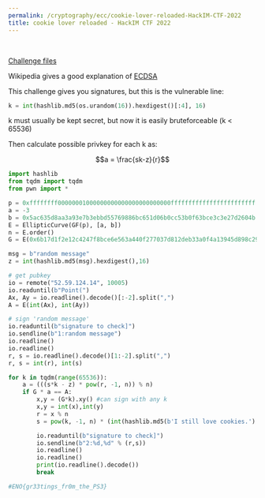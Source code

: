 ```yaml
---
permalink: /cryptography/ecc/cookie-lover-reloaded-HackIM-CTF-2022
title: cookie lover reloaded - HackIM CTF 2022
---
```


<br>

[Challenge files](https://github.com/Connor-McCartney/CTF_Files/tree/main/2022/HackIM/cookie_lover_reloaded)


Wikipedia gives a good explanation of [ECDSA](https://en.wikipedia.org/wiki/Elliptic_Curve_Digital_Signature_Algorithm)

This challenge gives you signatures, but this is the vulnerable line:

```python
k = int(hashlib.md5(os.urandom(16)).hexdigest()[:4], 16)
```

k must usually be kept secret, but now it is easily bruteforceable (k < 65536)

Then calculate possible privkey for each k as:

$$a = \frac{sk-z}{r}$$

```python
import hashlib
from tqdm import tqdm
from pwn import *

p = 0xffffffff00000001000000000000000000000000ffffffffffffffffffffffff
a = -3
b = 0x5ac635d8aa3a93e7b3ebbd55769886bc651d06b0cc53b0f63bce3c3e27d2604b
E = EllipticCurve(GF(p), [a, b])
n = E.order()
G = E(0x6b17d1f2e12c4247f8bce6e563a440f277037d812deb33a0f4a13945d898c296, 0x4fe342e2fe1a7f9b8ee7eb4a7c0f9e162bce33576b315ececbb6406837bf51f5)

msg = b"random message"
z = int(hashlib.md5(msg).hexdigest(),16)

# get pubkey
io = remote("52.59.124.14", 10005)
io.readuntil(b"Point(")
Ax, Ay = io.readline().decode()[:-2].split(",")
A = E(int(Ax), int(Ay))

# sign 'random message'
io.readuntil(b"signature to check]")
io.sendline(b"1:random message")
io.readline()
io.readline()
r, s = io.readline().decode()[1:-2].split(",")
r, s = int(r), int(s)

for k in tqdm(range(65536)):
    a = (((s*k - z) * pow(r, -1, n)) % n)
    if G * a == A:
        x,y = (G*k).xy() #can sign with any k
        x,y = int(x),int(y)
        r = x % n
        s = pow(k, -1, n) * (int(hashlib.md5(b'I still love cookies.').hexdigest(),16) + r * a) % n

        io.readuntil(b"signature to check]")
        io.sendline(b"2:%d,%d" % (r,s))
        io.readline()
        io.readline()
        print(io.readline().decode())
        break

#ENO{gr33tings_fr0m_the_PS3}
```
